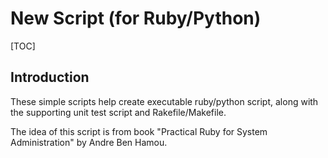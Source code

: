 # New Script (for Ruby/Python)

[TOC]

## Introduction

These simple scripts help create executable ruby/python script, along with the supporting unit test script and Rakefile/Makefile.

The idea of this script is from book "Practical Ruby for System Administration" by Andre Ben Hamou.
